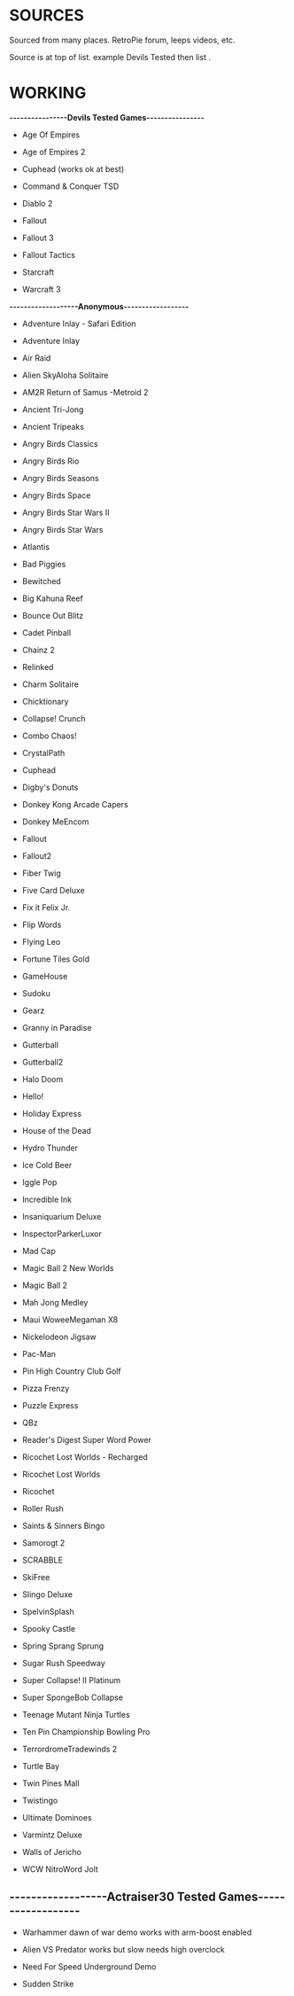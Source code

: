 # SOURCES #

Sourced from many places. RetroPie forum, leeps videos, etc.

Source is at top of list. example Devils Tested then list .


# WORKING #

**----------------Devils Tested Games----------------**

- Age Of Empires

- Age of Empires 2

- Cuphead (works ok at best)

- Command & Conquer TSD

- Diablo 2

- Fallout

- Fallout 3

- Fallout Tactics

- Starcraft

- Warcraft 3

**-------------------Anonymous------------------**

- Adventure Inlay - Safari Edition

- Adventure Inlay

- Air Raid

- Alien SkyAloha Solitaire

- AM2R Return of Samus -Metroid 2

- Ancient Tri-Jong

- Ancient Tripeaks

- Angry Birds Classics

- Angry Birds Rio

- Angry Birds Seasons

- Angry Birds Space

- Angry Birds Star Wars II

- Angry Birds Star Wars

- Atlantis

- Bad Piggies

- Bewitched
 
- Big Kahuna Reef

- Bounce Out Blitz
 
- Cadet Pinball
 
- Chainz 2 

- Relinked
 
- Charm Solitaire

- Chicktionary
 
- Collapse! Crunch

- Combo Chaos!

- CrystalPath

- Cuphead

- Digby's Donuts

- Donkey Kong Arcade Capers

- Donkey MeEncom

- Fallout

- Fallout2

- Fiber Twig

- Five Card Deluxe

- Fix it Felix Jr.

- Flip Words

- Flying Leo

- Fortune Tiles Gold

- GameHouse 

- Sudoku

- Gearz

- Granny in Paradise

- Gutterball

- Gutterball2

- Halo Doom

- Hello!

- Holiday Express

- House of the Dead

- Hydro Thunder

- Ice Cold Beer

- Iggle Pop

- Incredible Ink

- Insaniquarium Deluxe

- InspectorParkerLuxor

- Mad Cap 

- Magic Ball 2 New Worlds

- Magic Ball 2 

- Mah Jong Medley 

- Maui WoweeMegaman X8

- Nickelodeon Jigsaw

- Pac-Man

- Pin High Country Club Golf

- Pizza Frenzy
 
- Puzzle Express
 
- QBz
 
- Reader's Digest Super Word Power
 
- Ricochet Lost Worlds - Recharged
 
- Ricochet Lost Worlds
 
- Ricochet
 
- Roller Rush
 
- Saints & Sinners Bingo
 
- Samorogt 2
 
- SCRABBLE
 
- SkiFree
 
- Slingo Deluxe
 
- SpelvinSplash
 
- Spooky Castle
 
- Spring Sprang Sprung
 
- Sugar Rush Speedway
 
- Super Collapse! II Platinum
 
- Super SpongeBob Collapse
 
- Teenage Mutant Ninja Turtles
 
- Ten Pin Championship Bowling Pro
 
- TerrordromeTradewinds 2
 
- Turtle Bay
 
- Twin Pines Mall
 
- Twistingo
 
- Ultimate Dominoes
 
- Varmintz Deluxe
 
- Walls of Jericho
 
- WCW NitroWord Jolt


## ------------------Actraiser30 Tested Games------------------ ##

- Warhammer dawn of war demo works with arm-boost enabled

- Alien VS Predator works but slow needs high overclock

- Need For Speed Underground Demo

- Sudden Strike


